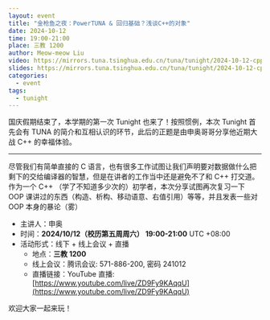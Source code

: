 ```yaml
---
layout: event
title: "金枪鱼之夜：PowerTUNA & 回归基础？浅谈C++的对象"
date: 2024-10-12
time: 19:00-21:00
place: 三教 1200
author: Meow-meow Liu
video: https://mirrors.tuna.tsinghua.edu.cn/tuna/tunight/2024-10-12-cpp-object/
slides: https://mirrors.tuna.tsinghua.edu.cn/tuna/tunight/2024-10-12-cpp-object/slide.pptx
categories:
  - event
tags:
  - tunight
---
```


国庆假期结束了，本学期的第一次 Tunight 也来了！按照惯例，本次 Tunight 首先会有 TUNA 的简介和互相认识的环节，此后的正题是由申奥哥哥分享他近期大战 C++ 的幸福体验。

<hr/>

尽管我们有简单直接的 C 语言，也有很多工作试图让我们声明要对数据做什么把剩下的交给编译器的智慧，但是在讲者的工作当中还是避免不了和 C++ 打交道。作为一个 C++ （学了不知道多少次的）初学者，本次分享试图再次复习一下 OOP 课讲过的东西（构造、析构、移动语意、右值引用）等等，并且发表一些对 OOP 本身的暴论（雾）

* 主讲人：申奥
* 时间：**2024/10/12（校历第五周周六） 19:00-21:00** UTC +08:00
* 活动形式：线下 + 线上会议 + 直播
  * 地点：**三教 1200**
  * 线上会议：腾讯会议: 571-886-200, 密码 241012
  * 直播链接：YouTube 直播: [https://www.youtube.com/live/ZD9Fy9KAqqU](https://www.youtube.com/live/ZD9Fy9KAqqU)

欢迎大家一起来玩！
